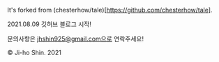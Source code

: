 
It's forked from (chesterhow/tale)[https://github.com/chesterhow/tale].

2021.08.09 깃허브 블로그 시작!

문의사항은 jhshin925@gmail.com으로 연락주세요!

© Ji-ho Shin. 2021
